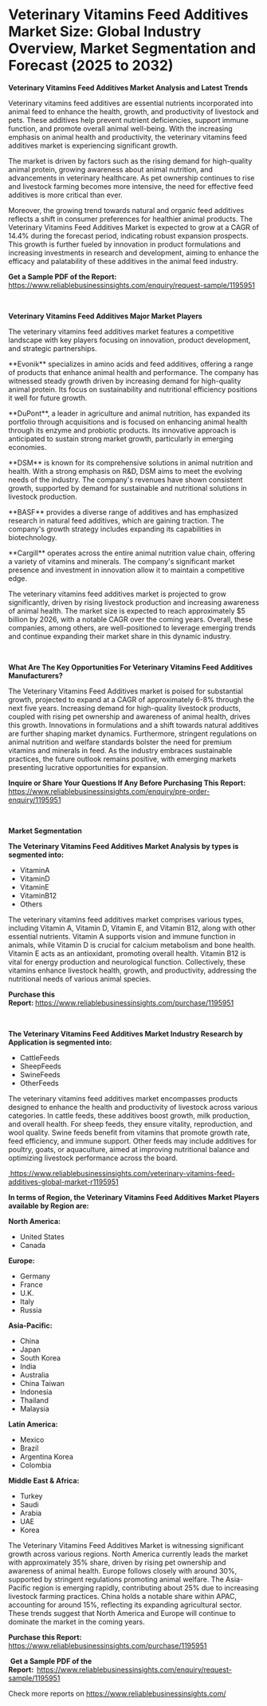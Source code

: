 <p><h1>Veterinary Vitamins Feed Additives Market Size: Global Industry Overview, Market Segmentation and Forecast (2025 to 2032)</h1></p><p><strong>Veterinary Vitamins Feed Additives Market Analysis and Latest Trends</strong></p>
<p><p>Veterinary vitamins feed additives are essential nutrients incorporated into animal feed to enhance the health, growth, and productivity of livestock and pets. These additives help prevent nutrient deficiencies, support immune function, and promote overall animal well-being. With the increasing emphasis on animal health and productivity, the veterinary vitamins feed additives market is experiencing significant growth. </p><p>The market is driven by factors such as the rising demand for high-quality animal protein, growing awareness about animal nutrition, and advancements in veterinary healthcare. As pet ownership continues to rise and livestock farming becomes more intensive, the need for effective feed additives is more critical than ever.</p><p>Moreover, the growing trend towards natural and organic feed additives reflects a shift in consumer preferences for healthier animal products. The Veterinary Vitamins Feed Additives Market is expected to grow at a CAGR of 14.4% during the forecast period, indicating robust expansion prospects. This growth is further fueled by innovation in product formulations and increasing investments in research and development, aiming to enhance the efficacy and palatability of these additives in the animal feed industry.</p></p>
<p><strong>Get a Sample PDF of the Report:&nbsp;</strong> <a href="https://www.reliablebusinessinsights.com/enquiry/request-sample/1195951?utm_campaign=3077&utm_medium=2&utm_source=Github&utm_content=ia&utm_term=22032025&utm_id=veterinary-vitamins-feed-additives">https://www.reliablebusinessinsights.com/enquiry/request-sample/1195951</a></p>
<p>&nbsp;</p>
<p><strong>Veterinary Vitamins Feed Additives Major Market Players</strong></p>
<p><p>The veterinary vitamins feed additives market features a competitive landscape with key players focusing on innovation, product development, and strategic partnerships.</p><p>**Evonik** specializes in amino acids and feed additives, offering a range of products that enhance animal health and performance. The company has witnessed steady growth driven by increasing demand for high-quality animal protein. Its focus on sustainability and nutritional efficiency positions it well for future growth.</p><p>**DuPont**, a leader in agriculture and animal nutrition, has expanded its portfolio through acquisitions and is focused on enhancing animal health through its enzyme and probiotic products. Its innovative approach is anticipated to sustain strong market growth, particularly in emerging economies.</p><p>**DSM** is known for its comprehensive solutions in animal nutrition and health. With a strong emphasis on R&D, DSM aims to meet the evolving needs of the industry. The company's revenues have shown consistent growth, supported by demand for sustainable and nutritional solutions in livestock production.</p><p>**BASF** provides a diverse range of additives and has emphasized research in natural feed additives, which are gaining traction. The company's growth strategy includes expanding its capabilities in biotechnology.</p><p>**Cargill** operates across the entire animal nutrition value chain, offering a variety of vitamins and minerals. The company's significant market presence and investment in innovation allow it to maintain a competitive edge.</p><p>The veterinary vitamins feed additives market is projected to grow significantly, driven by rising livestock production and increasing awareness of animal health. The market size is expected to reach approximately $5 billion by 2026, with a notable CAGR over the coming years. Overall, these companies, among others, are well-positioned to leverage emerging trends and continue expanding their market share in this dynamic industry.</p></p>
<p>&nbsp;</p>
<p><strong>What Are The Key Opportunities For Veterinary Vitamins Feed Additives Manufacturers?</strong></p>
<p><p>The Veterinary Vitamins Feed Additives market is poised for substantial growth, projected to expand at a CAGR of approximately 6-8% through the next five years. Increasing demand for high-quality livestock products, coupled with rising pet ownership and awareness of animal health, drives this growth. Innovations in formulations and a shift towards natural additives are further shaping market dynamics. Furthermore, stringent regulations on animal nutrition and welfare standards bolster the need for premium vitamins and minerals in feed. As the industry embraces sustainable practices, the future outlook remains positive, with emerging markets presenting lucrative opportunities for expansion.</p></p>
<p><strong>Inquire or Share Your Questions If Any Before Purchasing This Report:</strong> <a href="https://www.reliablebusinessinsights.com/enquiry/pre-order-enquiry/1195951?utm_campaign=3077&utm_medium=2&utm_source=Github&utm_content=ia&utm_term=22032025&utm_id=veterinary-vitamins-feed-additives">https://www.reliablebusinessinsights.com/enquiry/pre-order-enquiry/1195951</a></p>
<p>&nbsp;</p>
<p><strong>Market Segmentation</strong></p>
<p><strong>The Veterinary Vitamins Feed Additives Market Analysis by types is segmented into:</strong></p>
<p><ul><li>VitaminA</li><li>VitaminD</li><li>VitaminE</li><li>VitaminB12</li><li>Others</li></ul></p>
<p><p>The veterinary vitamins feed additives market comprises various types, including Vitamin A, Vitamin D, Vitamin E, and Vitamin B12, along with other essential nutrients. Vitamin A supports vision and immune function in animals, while Vitamin D is crucial for calcium metabolism and bone health. Vitamin E acts as an antioxidant, promoting overall health. Vitamin B12 is vital for energy production and neurological function. Collectively, these vitamins enhance livestock health, growth, and productivity, addressing the nutritional needs of various animal species.</p></p>
<p><strong>Purchase this Report:&nbsp;</strong><a href="https://www.reliablebusinessinsights.com/purchase/1195951?utm_campaign=3077&utm_medium=2&utm_source=Github&utm_content=ia&utm_term=22032025&utm_id=veterinary-vitamins-feed-additives">https://www.reliablebusinessinsights.com/purchase/1195951</a></p>
<p>&nbsp;</p>
<p><strong>The Veterinary Vitamins Feed Additives Market Industry Research by Application is segmented into:</strong></p>
<p><ul><li>CattleFeeds</li><li>SheepFeeds</li><li>SwineFeeds</li><li>OtherFeeds</li></ul></p>
<p><p>The veterinary vitamins feed additives market encompasses products designed to enhance the health and productivity of livestock across various categories. In cattle feeds, these additives boost growth, milk production, and overall health. For sheep feeds, they ensure vitality, reproduction, and wool quality. Swine feeds benefit from vitamins that promote growth rate, feed efficiency, and immune support. Other feeds may include additives for poultry, goats, or aquaculture, aimed at improving nutritional balance and optimizing livestock performance across the board.</p></p>
<p><a href="https://www.reliablebusinessinsights.com/veterinary-vitamins-feed-additives-global-market-r1195951?utm_campaign=3077&utm_medium=2&utm_source=Github&utm_content=ia&utm_term=22032025&utm_id=veterinary-vitamins-feed-additives">&nbsp;https://www.reliablebusinessinsights.com/veterinary-vitamins-feed-additives-global-market-r1195951</a></p>
<p><strong>In terms of Region, the Veterinary Vitamins Feed Additives Market Players available by Region are:</strong></p>
<p>
    <p> <strong> North America: </strong>
        <ul>
            <li>United States</li>
            <li>Canada</li>
        </ul>
        </p> 
    <p> <strong> Europe: </strong>
        <ul>
            <li>Germany</li>
            <li>France</li>
            <li>U.K.</li>
            <li>Italy</li>
            <li>Russia</li>
        </ul>
        </p> 
    <p> <strong> Asia-Pacific: </strong>
        <ul>
            <li>China</li>
            <li>Japan</li>
            <li>South Korea</li>
            <li>India</li>
            <li>Australia</li>
            <li>China Taiwan</li>
            <li>Indonesia</li>
            <li>Thailand</li>
            <li>Malaysia</li>
        </ul>
        </p> 
    <p> <strong> Latin America: </strong>
        <ul>
            <li>Mexico</li>
            <li>Brazil</li>
            <li>Argentina Korea</li>
            <li>Colombia</li>
        </ul>
        </p> 
    <p> <strong> Middle East & Africa: </strong>
        <ul>
            <li>Turkey</li>
            <li>Saudi</li>
            <li>Arabia</li>
            <li>UAE</li>
            <li>Korea</li>
        </ul>
    </p>
    </p>
<p><p>The Veterinary Vitamins Feed Additives Market is witnessing significant growth across various regions. North America currently leads the market with approximately 35% share, driven by rising pet ownership and awareness of animal health. Europe follows closely with around 30%, supported by stringent regulations promoting animal welfare. The Asia-Pacific region is emerging rapidly, contributing about 25% due to increasing livestock farming practices. China holds a notable share within APAC, accounting for around 15%, reflecting its expanding agricultural sector. These trends suggest that North America and Europe will continue to dominate the market in the coming years.</p></p>
<p><strong>Purchase this Report: </strong><a href="https://www.reliablebusinessinsights.com/purchase/1195951?utm_campaign=3077&utm_medium=2&utm_source=Github&utm_content=ia&utm_term=22032025&utm_id=veterinary-vitamins-feed-additives">https://www.reliablebusinessinsights.com/purchase/1195951</a></p>
<p>&nbsp;<strong>Get a Sample PDF of the Report:&nbsp;&nbsp;</strong><a href="https://www.reliablebusinessinsights.com/enquiry/request-sample/1195951?utm_campaign=3077&utm_medium=2&utm_source=Github&utm_content=ia&utm_term=22032025&utm_id=veterinary-vitamins-feed-additives">https://www.reliablebusinessinsights.com/enquiry/request-sample/1195951</a></p>
<p><strong></strong></p>
<p>Check more reports on <a href="https://www.reliablebusinessinsights.com/?utm_campaign=3077&utm_medium=2&utm_source=Github&utm_content=ia&utm_term=22032025&utm_id=veterinary-vitamins-feed-additives">https://www.reliablebusinessinsights.com/</a></p>